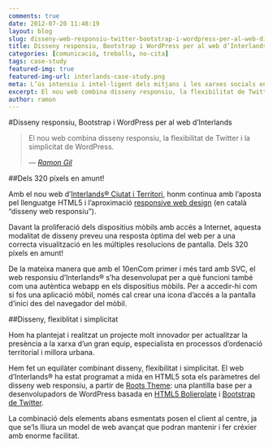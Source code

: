 ```yaml
---
comments: true
date: 2012-07-20 11:48:19
layout: blog
slug: disseny-web-responsiu-twitter-bootstrap-i-wordpress-per-al-web-dinterlands-ciutat-i-territori
title: Disseny responsiu, Bootstrap i WordPress per al web d’Interlands
categories: [comunicació, treballs, no-cita]
tags: case-study
featured-img: true
featured-img-url: interlands-case-study.png
meta: L’ús intensiu i intel·ligent dels mitjans i les xarxes socials en línia, la millor estratègia d’una empresa a Internet
excerpt: El nou web combina disseny responsiu, la flexibilitat de Twitter i la simplicitat de WordPress.
author: ramon
---
```


#Disseny responsiu, Bootstrap i WordPress per al web d’Interlands

<blockquote>
	<p>El nou web combina disseny responsiu, la flexibilitat de Twitter i la simplicitat de WordPress.</p>
	<footer>
		&mdash; <cite><a href="{{ page.url }}" title="{{ page.title }}">Ramon Gil</a></cite>
	</footer>
</blockquote>

##Dels 320 píxels en amunt!

Amb el nou web d’[Interlands® Ciutat i Territori](http://www.interlands.cat/ "Interlands ciutat i territori | interlands@interlands.cat 935 891 234"), honm continua amb l’aposta pel llenguatge HTML5 i l’aproximació [responsive web design](http://www.abookapart.com/products/responsive-web-design "A Book Apart, Responsive Web Design") (en català “disseny web responsiu”).

Davant la proliferació dels dispositius mòbils amb accés a Internet, aquesta modalitat de disseny preveu una resposta òptima del web per a una correcta visualització en les múltiples resolucions de pantalla. Dels 320 píxels en amunt!

De la mateixa manera que amb el 10enCom primer i més tard amb SVC, el web responsiu d’Interlands® s’ha desenvolupat per a què funcioni també com una autèntica webapp en els dispositius mòbils. Per a accedir-hi com si fos una aplicació mòbil, només cal crear una icona d’accés a la pantalla d’inici des del navegador del mòbil.

##Disseny, flexiblitat i simplicitat

Hom ha plantejat i realitzat un projecte molt innovador per actualitzar la presència a la xarxa d’un gran equip, especialista en processos d’ordenació territorial i millora urbana.

Hem fet un equilàter combinant disseny, flexibilitat i simplicitat. El web d’Interlands® ha estat programat a mida en HTML5 sota els paràmetres del disseny web responsiu, a partir de [Roots Theme](http://www.rootstheme.com/ "A starting WordPress theme based on HTML5 Boilerplate & Bootstrap from Twitter."): una plantilla base per a desenvolupadors de WordPress basada en [HTML5 Bolierplate](http://html5boilerplate.com/ "A rock-solid default for HTML5 awesome.") i [Bootstrap de Twitter](http://twitter.github.com/bootstrap/ "Simple and flexible HTML, CSS, and Javascript for popular user interface components and interactions.").

La combinació dels elements abans esmentats posen el client al centre, ja que se’ls lliura un model de web avançat que podran mantenir i fer créxier amb enorme facilitat.